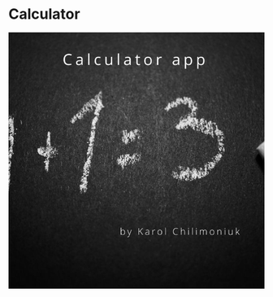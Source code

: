 # Calculator
![screenshot](https://github.com/KarolChilimoniuk/Calculator/blob/master/src/assets/img/calculator_img.jpg)
